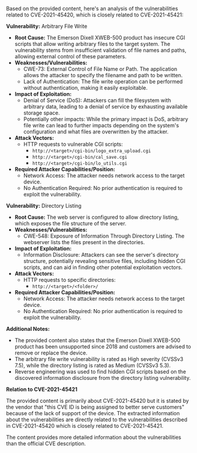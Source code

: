 Based on the provided content, here's an analysis of the vulnerabilities related to CVE-2021-45420, which is closely related to CVE-2021-45421:

**Vulnerability:** Arbitrary File Write

*   **Root Cause:** The Emerson Dixell XWEB-500 product has insecure CGI scripts that allow writing arbitrary files to the target system. The vulnerability stems from insufficient validation of file names and paths, allowing external control of these parameters.
*   **Weaknesses/Vulnerabilities:**
    *   CWE-73: External Control of File Name or Path. The application allows the attacker to specify the filename and path to be written.
    *   Lack of Authentication: The file write operation can be performed without authentication, making it easily exploitable.
*   **Impact of Exploitation:**
    *   Denial of Service (DoS): Attackers can fill the filesystem with arbitrary data, leading to a denial of service by exhausting available storage space.
    *   Potentially other impacts: While the primary impact is DoS, arbitrary file write can lead to further impacts depending on the system's configuration and what files are overwritten by the attacker.
*   **Attack Vectors:**
    *   HTTP requests to vulnerable CGI scripts:
        *   `http://<target>/cgi-bin/logo_extra_upload.cgi`
        *   `http://<target>/cgi-bin/cal_save.cgi`
        *    `http://<target>/cgi-bin/lo_utils.cgi`
*   **Required Attacker Capabilities/Position:**
    *   Network Access: The attacker needs network access to the target device.
    *   No Authentication Required: No prior authentication is required to exploit the vulnerability.

**Vulnerability:** Directory Listing

*   **Root Cause:** The web server is configured to allow directory listing, which exposes the file structure of the server.
*   **Weaknesses/Vulnerabilities:**
    *   CWE-548: Exposure of Information Through Directory Listing. The webserver lists the files present in the directories.
*   **Impact of Exploitation:**
    *   Information Disclosure: Attackers can see the server's directory structure, potentially revealing sensitive files, including hidden CGI scripts, and can aid in finding other potential exploitation vectors.
*   **Attack Vectors:**
    *   HTTP requests to specific directories:
        *   `http://<target>/<folder>/`
*   **Required Attacker Capabilities/Position:**
    *   Network Access: The attacker needs network access to the target device.
    *   No Authentication Required: No prior authentication is required to exploit the vulnerability.

**Additional Notes:**

*   The provided content also states that the Emerson Dixell XWEB-500 product has been unsupported since 2018 and customers are advised to remove or replace the device.
*   The arbitrary file write vulnerability is rated as High severity (CVSSv3 7.5), while the directory listing is rated as Medium (CVSSv3 5.3).
*   Reverse engineering was used to find hidden CGI scripts based on the discovered information disclosure from the directory listing vulnerability.

**Relation to CVE-2021-45421**

The provided content is primarily about CVE-2021-45420 but it is stated by the vendor that "this CVE ID is being assigned to better serve customers" because of the lack of support of the device. The extracted information about the vulnerabilities are directly related to the vulnerabilities described in CVE-2021-45420 which is closely related to CVE-2021-45421.

The content provides more detailed information about the vulnerabilities than the official CVE description.